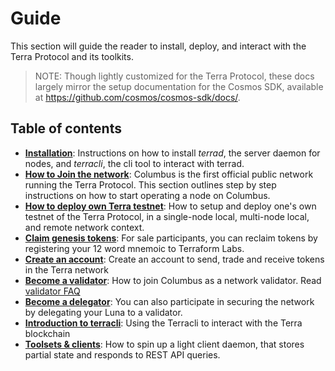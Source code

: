 # Guide

This section will guide the reader to install, deploy, and interact with the Terra Protocol and its toolkits. 

> NOTE: Though lightly customized for the Terra Protocol, these docs largely mirror the setup documentation for the Cosmos SDK, available at https://github.com/cosmos/cosmos-sdk/docs/. 

## Table of contents

-  **[Installation](./installation)**: Instructions on how to install _terrad_, the server daemon for nodes, and _terracli_, the cli tool to interact with terrad. 
-  **[How to Join the network](./join-network)**: Columbus is the first official public network running the Terra Protocol. This section outlines step by step instructions on how to start operating a node on Columbus. 
-  **[How to deploy own Terra testnet](./deploy-testnet)**: How to setup and deploy one's own testnet of the Terra Protocol, in a single-node local, multi-node local, and remote network context. 
-  **[Claim genesis tokens](./users#Redeem-Luna-from-the-sale)**: For sale participants, you can reclaim tokens by registering your 12 word mnemoic to Terraform Labs. 
-  **[Create an account](./users#Creating-an-account)**: Create an account to send, trade and receive tokens in the Terra network 
-  **[Become a validator](./validators)**: How to join Columbus as a network validator. Read [validator FAQ](../concepts/validator/overview.md)
-  **[Become a delegator](./terracli#Bond-tokens)**: You can also participate in securing the network by delegating your Luna to a validator. 
-  **[Introduction to terracli](./terracli.md)**: Using the Terracli to interact with the Terra blockchain
-  **[Toolsets & clients](./light-clients.md)**: How to spin up a light client daemon, that stores partial state and responds to REST API queries.

